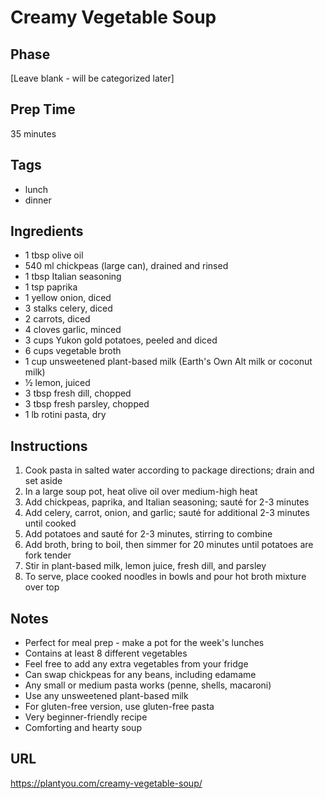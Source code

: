 # Creamy Vegetable Soup

## Phase
[Leave blank - will be categorized later]

## Prep Time
35 minutes

## Tags
- lunch
- dinner

## Ingredients
- 1 tbsp olive oil
- 540 ml chickpeas (large can), drained and rinsed
- 1 tbsp Italian seasoning
- 1 tsp paprika
- 1 yellow onion, diced
- 3 stalks celery, diced
- 2 carrots, diced
- 4 cloves garlic, minced
- 3 cups Yukon gold potatoes, peeled and diced
- 6 cups vegetable broth
- 1 cup unsweetened plant-based milk (Earth's Own Alt milk or coconut milk)
- ½ lemon, juiced
- 3 tbsp fresh dill, chopped
- 3 tbsp fresh parsley, chopped
- 1 lb rotini pasta, dry

## Instructions
1. Cook pasta in salted water according to package directions; drain and set aside
2. In a large soup pot, heat olive oil over medium-high heat
3. Add chickpeas, paprika, and Italian seasoning; sauté for 2-3 minutes
4. Add celery, carrot, onion, and garlic; sauté for additional 2-3 minutes until cooked
5. Add potatoes and sauté for 2-3 minutes, stirring to combine
6. Add broth, bring to boil, then simmer for 20 minutes until potatoes are fork tender
7. Stir in plant-based milk, lemon juice, fresh dill, and parsley
8. To serve, place cooked noodles in bowls and pour hot broth mixture over top

## Notes
- Perfect for meal prep - make a pot for the week's lunches
- Contains at least 8 different vegetables
- Feel free to add any extra vegetables from your fridge
- Can swap chickpeas for any beans, including edamame
- Any small or medium pasta works (penne, shells, macaroni)
- Use any unsweetened plant-based milk
- For gluten-free version, use gluten-free pasta
- Very beginner-friendly recipe
- Comforting and hearty soup

## URL
https://plantyou.com/creamy-vegetable-soup/
